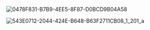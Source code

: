 ![0478F831-B7B9-4EE5-8F87-D0BCD9B04A58](https://github.com/user-attachments/assets/cff2210d-c406-4703-b907-7d1fe37fbd1f)



![543E0712-2044-424E-B648-B63F2711CB08_1_201_a](https://github.com/user-attachments/assets/b0f452a1-e22d-4af6-a4a8-6c4f9cf1bc0e)
